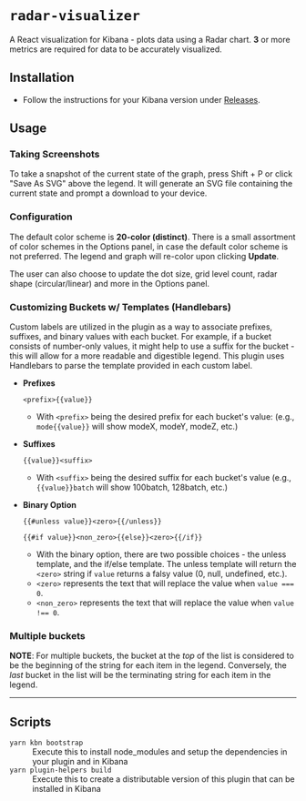 # `radar-visualizer`

A React visualization for Kibana - plots data using a Radar chart.
**3** or more metrics are required for data to be accurately visualized.

## Installation

- Follow the instructions for your Kibana version under [Releases](https://github.com/ctc-oss/kibana-vis/releases).

## Usage

### Taking Screenshots

To take a snapshot of the current state of the graph, press Shift + P or click "Save As SVG" above the legend.
It will generate an SVG file containing the current state and prompt a download to your device.

### Configuration

The default color scheme is **20-color (distinct)**. There is a small assortment of color schemes in the Options panel, in case the default color scheme is not preferred. The legend and graph will re-color upon clicking **Update**.

The user can also choose to update the dot size, grid level count, radar shape (circular/linear) and more in the Options panel.

### Customizing Buckets w/ Templates (Handlebars)

Custom labels are utilized in the plugin as a way to associate prefixes, suffixes, and binary values with each bucket. For example, if a bucket consists of number-only values, it might help to use a suffix for the bucket - this will allow for a more readable and digestible legend. This plugin uses Handlebars to parse the template provided in each custom label.

- **Prefixes**

  `<prefix>{{value}}`

  - With `<prefix>` being the desired prefix for each bucket's value: (e.g., `mode{{value}}` will show modeX, modeY, modeZ, etc.)

- **Suffixes**

  `{{value}}<suffix>`

  - With `<suffix>` being the desired suffix for each bucket's value (e.g., `{{value}}batch` will show 100batch, 128batch, etc.)

- **Binary Option**

  `{{#unless value}}<zero>{{/unless}}`

  `{{#if value}}<non_zero>{{else}}<zero>{{/if}}`

  - With the binary option, there are two possible choices - the unless template, and the if/else template. The unless template will return the `<zero>` string if `value` returns a falsy value (0, null, undefined, etc.).
  - `<zero>` represents the text that will replace the value when `value === 0`.
  - `<non_zero>` represents the text that will replace the value when `value !== 0`.

### Multiple buckets

**NOTE**: For multiple buckets, the bucket at the _top_ of the list is considered to be the beginning of the string for each item in the legend. Conversely, the _last_ bucket in the list will be the terminating string for each item in the legend.

---

## Scripts

<dl>
  <dt><code>yarn kbn bootstrap</code></dt>
  <dd>Execute this to install node_modules and setup the dependencies in your plugin and in Kibana</dd>

  <dt><code>yarn plugin-helpers build</code></dt>
  <dd>Execute this to create a distributable version of this plugin that can be installed in Kibana</dd>
</dl>

